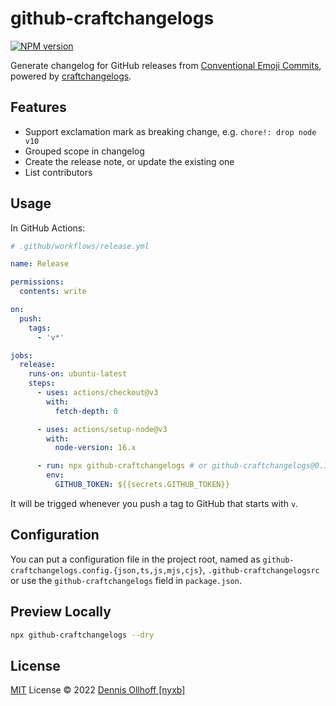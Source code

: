 # github-craftchangelogs

[![NPM version](https://img.shields.io/npm/v/github-craftchangelogs?color=a1b858&label=)](https://www.npmjs.com/package/github-craftchangelogs)

Generate changelog for GitHub releases from [Conventional Emoji Commits](https://www.conventional-emoji-commits.site), powered by [craftchangelogs](https://github.com/nyxb/craftchangelogs).

<!-- [👉 Changelog example](https://github.com/unocss/unocss/releases/tag/v0.39.0) -->

## Features

- Support exclamation mark as breaking change, e.g. `chore!: drop node v10`
- Grouped scope in changelog
- Create the release note, or update the existing one
- List contributors

## Usage

In GitHub Actions:

```yml
# .github/workflows/release.yml

name: Release

permissions:
  contents: write

on:
  push:
    tags:
      - 'v*'

jobs:
  release:
    runs-on: ubuntu-latest
    steps:
      - uses: actions/checkout@v3
        with:
          fetch-depth: 0

      - uses: actions/setup-node@v3
        with:
          node-version: 16.x

      - run: npx github-craftchangelogs # or github-craftchangelogs@0.12 if ensure the stable result
        env:
          GITHUB_TOKEN: ${{secrets.GITHUB_TOKEN}}
```

It will be trigged whenever you push a tag to GitHub that starts with `v`.

## Configuration

You can put a configuration file in the project root, named as `github-craftchangelogs.config.{json,ts,js,mjs,cjs}`, `.github-craftchangelogsrc` or use the `github-craftchangelogs` field in `package.json`.

## Preview Locally

```bash
npx github-craftchangelogs --dry
```

## License

[MIT](./LICENSE) License © 2022 [Dennis Ollhoff [nyxb]](https://github.com/nyxb)
